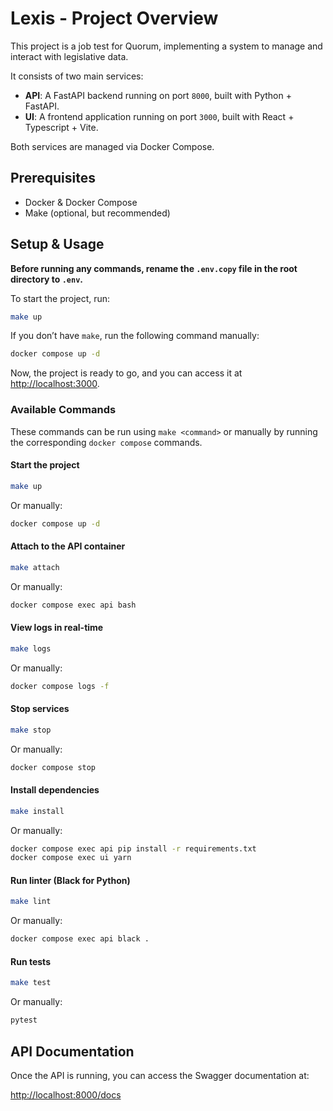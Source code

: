 # Lexis - Project Overview

This project is a job test for Quorum, implementing a system to manage and interact with legislative data.

It consists of two main services:
- **API**: A FastAPI backend running on port `8000`, built with Python + FastAPI.
- **UI**: A frontend application running on port `3000`, built with React + Typescript + Vite.

Both services are managed via Docker Compose.

## Prerequisites

- Docker & Docker Compose
- Make (optional, but recommended)

## Setup & Usage

**Before running any commands, rename the `.env.copy` file in the root directory to `.env`.**

To start the project, run:

```sh
make up
```

If you don’t have `make`, run the following command manually:

```sh
docker compose up -d
```

Now, the project is ready to go, and you can access it at [http://localhost:3000](http://localhost:3000).

### Available Commands

These commands can be run using `make <command>` or manually by running the corresponding `docker compose` commands.

#### Start the project
```sh
make up
```
Or manually:
```sh
docker compose up -d
```

#### Attach to the API container
```sh
make attach
```
Or manually:
```sh
docker compose exec api bash
```

#### View logs in real-time
```sh
make logs
```
Or manually:
```sh
docker compose logs -f
```

#### Stop services
```sh
make stop
```
Or manually:
```sh
docker compose stop
```

#### Install dependencies
```sh
make install
```
Or manually:
```sh
docker compose exec api pip install -r requirements.txt
docker compose exec ui yarn
```

#### Run linter (Black for Python)
```sh
make lint
```
Or manually:
```sh
docker compose exec api black .
```

#### Run tests
```sh
make test
```
Or manually:
```sh
pytest
```

## API Documentation

Once the API is running, you can access the Swagger documentation at:

[http://localhost:8000/docs](http://localhost:8000/docs)

